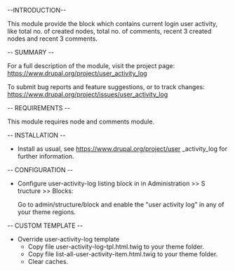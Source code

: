 --INTRODUCTION--

This module provide the block which contains current login user activity,
   like total no. of created nodes, total no. of comments,
   recent 3 created nodes and recent 3 comments.

-- SUMMARY --

For a full description of the module, visit the project page:
  https://www.drupal.org/project/user_activity_log

To submit bug reports and feature suggestions, or to track changes:
  https://www.drupal.org/project/issues/user_activity_log


-- REQUIREMENTS --

This module requires node and comments module.


-- INSTALLATION --

* Install as usual, see https://www.drupal.org/project/user
_activity_log for further information.


-- CONFIGURATION --

* Configure user-activity-log listing block in in Administration >> S
tructure >> Blocks:

   Go to admin/structure/block and
   enable the "user activity log" in any of your theme regions.

-- CUSTOM TEMPLATE --
* Override user-activity-log template
  - Copy file user-activity-log-tpl.html.twig to your theme folder.
  - Copy file list-all-user-activity-item.html.twig to your theme folder.
  - Clear caches.
